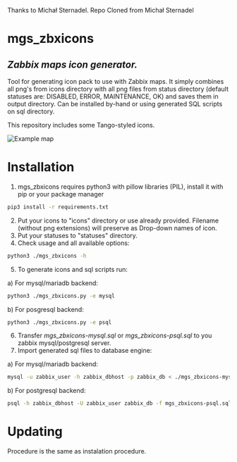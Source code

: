 Thanks to Michał Sternadel. Repo Cloned from Michał Sternadel
# mgs_zbxicons
## _Zabbix maps icon generator._

Tool for generating icon pack to use with Zabbix maps.
It simply combines all png's from icons directory with all png files from status directory (default statuses are: DISABLED, ERROR, MAINTENANCE, OK) and saves them in output directory.
Can be installed by-hand or using generated SQL scripts on sql directory.

This repository includes some Tango-styled icons.

![Example map](https://raw.githubusercontent.com/michalsternadel/mgs_zbxicons/master/example_map.png)

# Installation

1. mgs_zbxicons requires python3 with pillow libraries (PIL), install it with pip or your package manager
```sh
pip3 install -r requirements.txt
```
2. Put your icons to "icons" directory or use already provided. Filename (without png extensions) will preserve as Drop-down names of icon.
3. Put your statuses to "statuses" directory.
4. Check usage and all available options:
```sh
python3 ./mgs_zbxicons -h
```
5. To generate icons and sql scripts run:

a) For mysql/mariadb backend:
```sh
python3 ./mgs_zbxicons.py -e mysql
```

b) For posgresql backend:
```sh
python3 ./mgs_zbxicons.py -e psql
```
6. Transfer _mgs_zbxicons-mysql.sql_ or _mgs_zbxicons-psql.sql_ to you zabbix mysql/postgresql server.
7. Import generated sql files to database engine:

a) For mysql/mariadb backend:
```sh
mysql -u zabbix_user -h zabbix_dbhost -p zabbix_db < ./mgs_zbxicons-mysql.sql
```

b) For postgresql backend:
```sh
psql -h zabbix_dbhost -U zabbix_user zabbix_db -f mgs_zbxicons-psql.sql
```

# Updating

Procedure is the same as instalation procedure.
